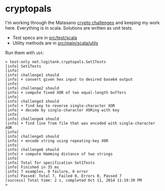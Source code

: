 # cryptopals

I'm working through the Matasano [crypto challenges](http://cryptopals.com) and keeping my work here. Everything is in scala. Solutions are written as unit tests. 

* Test specs are in [src/test/scala](https://github.com/abtrout/cryptopals/tree/master/src/test/scala)
* Utility methods are in [src/main/scala/utils](https://github.com/abtrout/cryptopals/tree/master/src/main/scala/utils) 

Run them with `sbt`:
```
> test-only net.logitank.cryptopals.Set1Tests
[info] Set1Tests
[info] 
[info] challenge1 should
[info] + convert given hex input to desired base64 output
[info] 
[info] challenge2 should
[info] + compute fixed XOR of two equal-length buffers
[info] 
[info] challenge3 should
[info] + find key to reverse single-character XOR
[info] + decode by single-character XORing with key
[info] 
[info] challenge4 should
[info] + find line from file that was encoded with single-character XOR
[info] 
[info] challenge5 should
[info] + encode string using repeating-key XOR
[info] 
[info] challenge6 should
[info] + compute Hamming distance of two strings
[info] 
[info] Total for specification Set1Tests
[info] Finished in 35 ms
[info] 7 examples, 0 failure, 0 error
[info] Passed: Total 7, Failed 0, Errors 0, Passed 7
[success] Total time: 2 s, completed Oct 11, 2014 11:19:39 PM
> 
```
